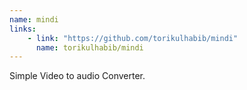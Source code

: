 ```yaml
---
name: mindi
links: 
    - link: "https://github.com/torikulhabib/mindi"
      name: torikulhabib/mindi
---
```

<p>Simple Video to audio Converter.</p>
